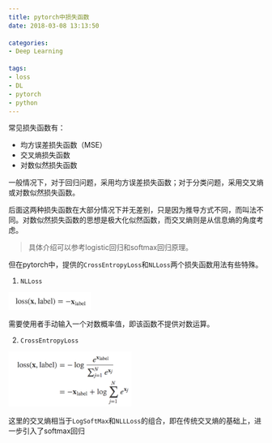 ```yaml
---
title: pytorch中损失函数
date: 2018-03-08 13:13:50

categories:
- Deep Learning

tags:
- loss
- DL
- pytorch
- python
---
```


常见损失函数有：
- 均方误差损失函数（MSE）
- 交叉熵损失函数
- 对数似然损失函数

一般情况下，对于回归问题，采用均方误差损失函数；对于分类问题，采用交叉熵或对数似然损失函数。

后面这两种损失函数在大部分情况下并无差别，只是因为推导方式不同，而叫法不同。对数似然损失函数的思想是极大化似然函数，而交叉熵则是从信息熵的角度考虑。

> 具体介绍可以参考logistic回归和softmax回归原理。

但在pytorch中，提供的`CrossEntropyLoss`和`NLLoss`两个损失函数用法有些特殊。

1. `NLLoss`

<img src="/images/loss_nll.png" style="zoom:40%" />

需要使用者手动输入一个对数概率值，即该函数不提供对数运算。

2. `CrossEntropyLoss`

<img src="/images/loss_cel.png" style="zoom:40%" />

这里的交叉熵相当于`LogSoftMax`和`NLLLoss`的组合，即在传统交叉熵的基础上，进一步引入了softmax回归